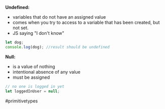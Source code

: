 
**Undefined:** 
-  variables that do not have an assigned value
- comes when you try to access to a variable that has been created, but not set.
- JS saying "I don't know"

```js
let dog;
console.log(dog); //result should be undefined
```

**Null:**
- is a value of nothing
- intentional absence of any value
- must be assigned 

```js
// no one is logged in yet
let loggedInUser = null;
```

#primitivetypes